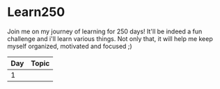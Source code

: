 # Learn250

Join me on my journey of learning for 250 days! It'll be indeed a fun challenge and i'll learn various things. Not only that, it will help me keep myself organized, motivated and focused ;)

| Day           | Topic          | 
| ------------- |-------------   |
| 1             |                |
